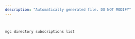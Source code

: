 ```yaml
---
description: "Automatically generated file. DO NOT MODIFY"
---
```


```bash


mgc directory subscriptions list

```